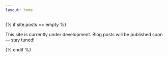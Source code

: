 ```yaml
---
layout: home
---
```

<link rel="stylesheet" href="{{ site.baseurl }}/assets/css/custom-styles.css">

{% if site.posts == empty %}
<p class="center-text">This site is currently under development. Blog posts will be published soon — stay tuned!
</p>
{% endif %}